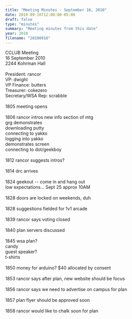 ```yaml
---
title: "Meeting Minutes - September 16, 2010"
date: 2010-09-16T12:00:00-05:00
draft: false
type: "minutes"
summary: "Meeting minutes from this date"
year: 2010
filename: "20100916"
---
```


CCLUB Meeting<br />
16 September 2010<br />
2244 Kohrman Hall<br />
<br />
President: rancor<br />
VP: dwight<br />
VP Finance: butters<br />
Treasurer: cokezero<br />
Secretary/WSA Rep: scrabble<br />
<br />
1805 meeting opens<br />
<br />
1806 rancor intros new info section of mtg<br />
     grg demonstrates<br />
         downloading putty<br />
         connecting to yakko<br />
         logging into yakko<br />
         demonstrates screen<br />
         connecting to dot/geekboy<br />
<br />
1812 rancor suggests intros?<br />
<br />
1814 drc arrives<br />
<br />
1824 geekout -- come in and hang out<br />
     low expectations... Sept 25 approx 10AM<br />
<br />
1828 doors are locked on weekends, duh<br />
<br />
1828 suggestions fielded for 1v1 arcade<br />
     <br />
1839 rancor says voting closed<br />
<br />
1840 plan servers discussed<br />
   <br />
1845 wsa plan?<br />
     candy<br />
     guest speaker?<br />
     t-shirts<br />
<br />
1850 money for arduino? $40 allocated by consent<br />
<br />
1853 rancor says after plan, new website should be focus<br />
<br />
1856 rancor says we need to advertise on campus for plan<br />
<br />
1857 plan flyer should be approved soon<br />
<br />
1858 rancor would like to chalk soon for plan
